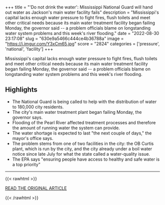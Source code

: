 +++
title = "'Do not drink the water': Mississippi National Guard will hand out water as Jackson's main water facility fails"
description = "Mississippi's capital lacks enough water pressure to fight fires, flush toilets and meet other critical needs because its main water treatment facility began failing Monday, the governor said -- a problem officials blame on longstanding water system problems and this week's river flooding."
date = "2022-08-30 23:17:08"
slug = "630e9a5466c444ce4b36788a"
image = "https://i.imgur.com/Y3xCm65.jpg"
score = "2824"
categories = ['pressure', 'national', 'facility']
+++

Mississippi's capital lacks enough water pressure to fight fires, flush toilets and meet other critical needs because its main water treatment facility began failing Monday, the governor said -- a problem officials blame on longstanding water system problems and this week's river flooding.

## Highlights

- The National Guard is being called to help with the distribution of water to 180,000 city residents.
- The city's main water treatment plant began failing Monday, the governor says.
- Flooding of the Pearl River affected treatment processes and therefore the amount of running water the system can provide.
- The water shortage is expected to last "the next couple of days," the mayor's office says.
- The problem stems from one of two facilities in the city: the OB Curtis plant, which is run by the city, and the city already under a boil water notice since late July for what the state called a water-quality issue.
- The EPA says "ensuring people have access to healthy and safe water is a top priority"

---

{{< rawhtml >}}
  <p class="article-category">
    <a target="_blank" href="https://www.cnn.com/2022/08/30/us/jackson-water-system-failing-tuesday/index.html">READ THE ORIGINAL ARTICLE</a>
  </p>
{{< /rawhtml >}}
